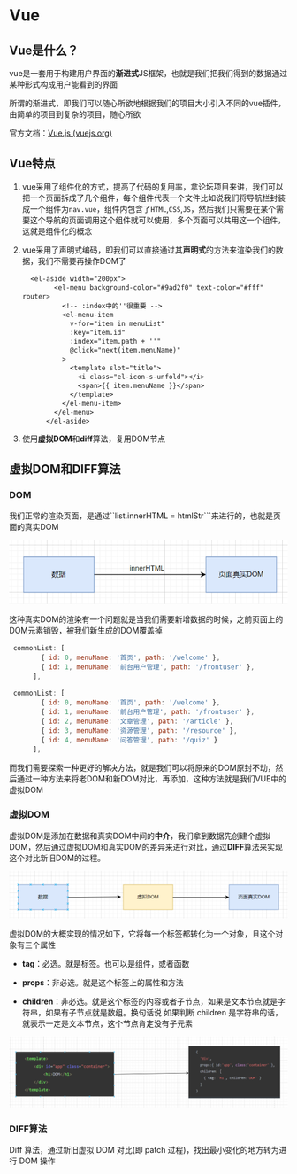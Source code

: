 # Vue

## Vue是什么？

vue是一套用于构建用户界面的**渐进式**JS框架，也就是我们把我们得到的数据通过某种形式构成用户能看到的界面

所谓的渐进式，即我们可以随心所欲地根据我们的项目大小引入不同的vue插件，由简单的项目到复杂的项目，随心所欲

官方文档：[Vue.js (vuejs.org)](https://cn.vuejs.org/index.html)

## Vue特点

1. vue采用了组件化的方式，提高了代码的复用率，拿论坛项目来讲，我们可以把一个页面拆成了几个组件，每个组件代表一个文件比如说我们将导航栏封装成一个组件为```nav.vue```，组件内包含了```HTML```,```CSS```,```JS```，然后我们只需要在某个需要这个导航的页面调用这个组件就可以使用，多个页面可以共用这一个组件，这就是组件化的概念

2. vue采用了声明式编码，即我们可以直接通过其**声明式**的方法来渲染我们的数据，我们不需要再操作DOM了

   ```vue
   	 <el-aside width="200px">
           <el-menu background-color="#9ad2f0" text-color="#fff" router>
             <!-- :index中的''很重要 -->
             <el-menu-item
               v-for="item in menuList"
               :key="item.id"
               :index="item.path + ''"
               @click="next(item.menuName)"
             >
               <template slot="title">
                 <i class="el-icon-s-unfold"></i>
                 <span>{{ item.menuName }}</span>
               </template>
             </el-menu-item>
           </el-menu>
         </el-aside>
   ```

   

3. 使用**虚拟DOM**和**diff**算法，复用DOM节点

## 虚拟DOM和DIFF算法

### DOM

我们正常的渲染页面，是通过``list.innerHTML = htmlStr```来进行的，也就是页面的真实DOM

![image-20220310191904792](../../.vuepress/public/image-20220310191904792.png)

这种真实DOM的渲染有一个问题就是当我们需要新增数据的时候，之前页面上的DOM元素销毁，被我们新生成的DOM覆盖掉

```js
 commonList: [
        { id: 0, menuName: '首页', path: '/welcome' },
        { id: 1, menuName: '前台用户管理', path: '/frontuser' },
      ],
```

```js
 commonList: [
        { id: 0, menuName: '首页', path: '/welcome' },
        { id: 1, menuName: '前台用户管理', path: '/frontuser' },
        { id: 2, menuName: '文章管理', path: '/article' },
        { id: 3, menuName: '资源管理', path: '/resource' },
        { id: 4, menuName: '问答管理', path: '/quiz' }
      ],
```

而我们需要探索一种更好的解决方法，就是我们可以将原来的DOM原封不动，然后通过一种方法来将老DOM和新DOM对比，再添加，这种方法就是我们VUE中的虚拟DOM

### 虚拟DOM

虚拟DOM是添加在数据和真实DOM中间的**中介**，我们拿到数据先创建个虚拟DOM，然后通过虚拟DOM和真实DOM的差异来进行对比，通过**DIFF**算法来实现这个对比新旧DOM的过程。

![image-20220310192830759](../../.vuepress/public/image-20220310192830759.png)

虚拟DOM的大概实现的情况如下，它将每一个标签都转化为一个对象，且这个对象有三个属性

- **tag**：必选。就是标签。也可以是组件，或者函数

- **props**：非必选。就是这个标签上的属性和方法

- **children**：非必选。就是这个标签的内容或者子节点，如果是文本节点就是字符串，如果有子节点就是数组。换句话说 如果判断 children 是字符串的话，就表示一定是文本节点，这个节点肯定没有子元素

![image-20220310193242762](../../.vuepress/public/image-20220310193242762.png)

### DIFF算法

Diff 算法，通过新旧虚拟 DOM 对比(即 patch 过程)，找出最小变化的地方转为进行 DOM 操作

